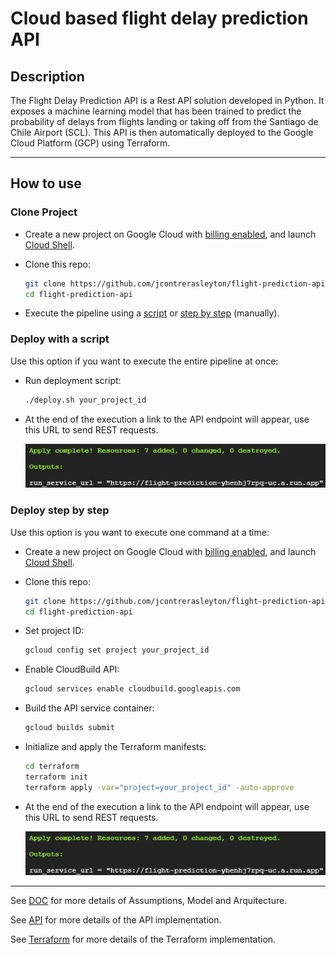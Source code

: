 # Cloud based flight delay prediction API
## Description

The Flight Delay Prediction API is a Rest API solution developed in Python. It exposes a machine learning model that has been trained to predict the probability of delays from flights landing or taking off from the Santiago de Chile Airport (SCL). This API is then automatically deployed to the Google Cloud Platform (GCP) using Terraform.

---

## How to use

### Clone Project

 * Create a new project on Google Cloud with [billing enabled](https://cloud.google.com/billing/docs/how-to/modify-project), and launch [Cloud Shell](https://cloud.google.com/shell/docs/using-cloud-shell).

 * Clone this repo:

    ```bash
    git clone https://github.com/jcontrerasleyton/flight-prediction-api
    cd flight-prediction-api
    ```

 * Execute the pipeline using a [script](#deploy-with-a-script) or [step by step](#deploy-step-by-step) (manually).
### Deploy with a script

Use this option if you want to execute the entire pipeline at once:

  * Run deployment script:

    ```bash
    ./deploy.sh your_project_id
    ```

  * At the end of the execution a link to the API endpoint will appear, use this URL to send REST requests.

    ![Endpoint](/media/endpoint.png)

### Deploy step by step

Use this option is you want to execute one command at a time:

 * Create a new project on Google Cloud with [billing enabled](https://cloud.google.com/billing/docs/how-to/modify-project), and launch [Cloud Shell](https://cloud.google.com/shell/docs/using-cloud-shell).

 * Clone this repo:

    ```bash
    git clone https://github.com/jcontrerasleyton/flight-prediction-api
    cd flight-prediction-api
    ```

  * Set project ID:

    ```bash
    gcloud config set project your_project_id
    ```

  * Enable CloudBuild API:

    ```bash
    gcloud services enable cloudbuild.googleapis.com
    ```

  * Build the API service container:

    ```bash
    gcloud builds submit
    ```

  * Initialize and apply the Terraform manifests: 

    ```bash
    cd terraform
    terraform init 
    terraform apply -var="project=your_project_id" -auto-approve
    ```

  * At the end of the execution a link to the API endpoint will appear, use this URL to send REST requests.

    ![Endpoint](/media/endpoint.png)

---

See [DOC](doc/README.md) for more details of Assumptions, Model and Arquitecture.

See [API](api/README.md) for more details of the API implementation.

See [Terraform](terraform/README.md) for more details of the Terraform implementation.